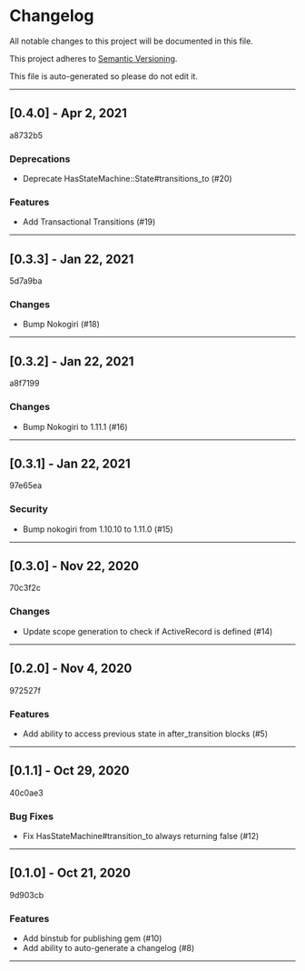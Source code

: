 # Changelog

All notable changes to this project will be documented in this file.

This project adheres to [Semantic Versioning](https://semver.org).

This file is auto-generated so please do not edit it.

----
## [0.4.0] - Apr  2, 2021
a8732b5
### Deprecations
- Deprecate HasStateMachine::State#transitions_to (#20)
### Features
- Add Transactional Transitions (#19)
----
## [0.3.3] - Jan 22, 2021
5d7a9ba
### Changes
- Bump Nokogiri (#18)
----
## [0.3.2] - Jan 22, 2021
a8f7199
### Changes
- Bump Nokogiri to 1.11.1 (#16)
----
## [0.3.1] - Jan 22, 2021
97e65ea
### Security
- Bump nokogiri from 1.10.10 to 1.11.0 (#15)
----
## [0.3.0] - Nov 22, 2020
70c3f2c
### Changes
- Update scope generation to check if ActiveRecord is defined (#14)
----
## [0.2.0] - Nov  4, 2020
972527f
### Features
- Add ability to access previous state in after_transition blocks (#5)
----
## [0.1.1] - Oct 29, 2020
40c0ae3
### Bug Fixes
- Fix HasStateMachine#transition_to always returning false (#12)
----
## [0.1.0] - Oct 21, 2020
9d903cb
### Features
- Add binstub for publishing gem (#10)
- Add ability to auto-generate a changelog (#8)
----